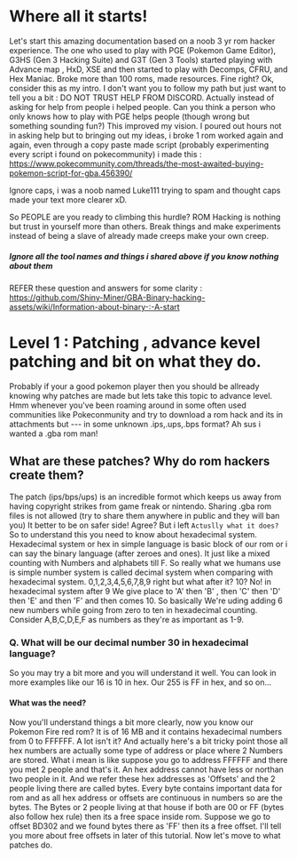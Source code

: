 # Where all it starts!
Let's start this amazing documentation based on a noob 3 yr rom hacker experience.
The one who used to play with PGE (Pokemon Game Editor), G3HS (Gen 3 Hacking Suite) and G3T (Gen 3 Tools) started playing with Advance map , HxD, XSE and then 
started to play with Decomps, CFRU, and Hex Maniac. Broke more than 100 roms, made resources. Fine right? Ok, consider this as my intro.
I don't want you to follow my path but just want to tell you a bit : DO NOT TRUST HELP FROM DISCORD.
Actually instead of asking for help from people i helped people. Can you think a person who only knows how to play with PGE helps people (though wrong but something sounding fun?)
This improved my vision. I poured out hours not in asking help but to bringing out my ideas, i broke 1 rom worked again and again, even through a copy paste made script (probably experimenting every script i found on pokecommunity) i made this : https://www.pokecommunity.com/threads/the-most-awaited-buying-pokemon-script-for-gba.456390/

Ignore caps, i was a noob named Luke111 trying to spam and thought caps made your text more clearer xD.

So PEOPLE are you ready to climbing this hurdle? ROM Hacking is nothing but trust in yourself more than others. Break things and make experiments instead of being a slave of already made creeps make your own creep.
##### Ignore all the tool names and things i shared above if you know nothing about them
REFER these question and answers for some clarity : https://github.com/Shiny-Miner/GBA-Binary-hacking-assets/wiki/Information-about-binary-:-A-start
# Level 1 : Patching , advance kevel patching and bit on what they do.
Probably if your a good pokemon player then you should be allready knowing why patches are made but lets take this topic to advance level.
Hmm whenever you've been roaming around in some often used communities like Pokeconmunity and try to download a rom hack and its in attachments but --- in some unknown .ips,.ups,.bps format? Ah sus i wanted a .gba rom man!
## What are these patches? Why do rom hackers create them?
The patch (ips/bps/ups) is an incredible formot which keeps us away from having copyright strikes from game freak or nintendo. Sharing .gba rom files is not allowed (try to share them anywhere in public and they will ban you)
It better to be on safer side! Agree?
But i left ```Actuslly what it does?``` 
So to understand this you need to know about hexadecimal system.
Hexadecimal system or hex in simple language is basic block of our rom or i can say the binary language (after zeroes and ones). It just like a mixed counting with Numbers and alphabets till F.
So really what we humans use is simple number system is called 
decimal system when comparing with hexadecimal system. 0,1,2,3,4,5,6,7,8,9 right but what after it? 10? No! in hexadecimal system after 9 We give place to 'A' then 'B' , then 'C' then 'D' then 'E' and then 'F' and then comes 10.
So basically We're uding adding 6 new numbers while going from zero to ten in hexadecimal counting. Consider A,B,C,D,E,F as numbers as they're as important as 1-9.
### Q. What will be our decimal number 30 in hexadecimal language?
So you may try a bit more and you will understand it well. You can look in more examples like our 16 is 10 in hex. Our 255 is FF in hex, and so on...
#### What was the need?
Now you'll understand things a bit more clearly, now you know our Pokemon Fire red rom? It is of 16 MB and it contains hexadecimal numbers from 0 to FFFFFF. A lot isn't it? And actually here's a bit tricky point those all hex numbers are actually some type of address or place where 2 Numbers are stored. What i mean is like suppose you go to address FFFFFF and there you met 2 people and that's it. An hex address cannot have less or northan two people in it. And we refer these hex addresses as 'Offsets' and the 2 people living there are called bytes. Every byte contains important data for rom and as all hex address or offsets are continuous in numbers so are the bytes. The Bytes or 2 people living at that house if both are 00 or FF (bytes also follow hex rule) then its a free space inside rom.
Suppose we go to offset BD302 and we found bytes there as 'FF' then its a free offset. I'll tell you more about free offsets in later of this tutorial. Now let's move to what patches do.
